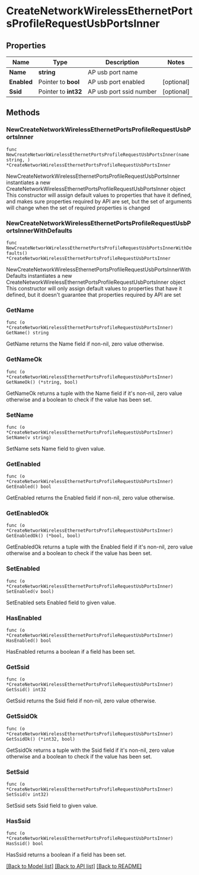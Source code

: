 # CreateNetworkWirelessEthernetPortsProfileRequestUsbPortsInner

## Properties

Name | Type | Description | Notes
------------ | ------------- | ------------- | -------------
**Name** | **string** | AP usb port name | 
**Enabled** | Pointer to **bool** | AP usb port enabled | [optional] 
**Ssid** | Pointer to **int32** | AP usb port ssid number | [optional] 

## Methods

### NewCreateNetworkWirelessEthernetPortsProfileRequestUsbPortsInner

`func NewCreateNetworkWirelessEthernetPortsProfileRequestUsbPortsInner(name string, ) *CreateNetworkWirelessEthernetPortsProfileRequestUsbPortsInner`

NewCreateNetworkWirelessEthernetPortsProfileRequestUsbPortsInner instantiates a new CreateNetworkWirelessEthernetPortsProfileRequestUsbPortsInner object
This constructor will assign default values to properties that have it defined,
and makes sure properties required by API are set, but the set of arguments
will change when the set of required properties is changed

### NewCreateNetworkWirelessEthernetPortsProfileRequestUsbPortsInnerWithDefaults

`func NewCreateNetworkWirelessEthernetPortsProfileRequestUsbPortsInnerWithDefaults() *CreateNetworkWirelessEthernetPortsProfileRequestUsbPortsInner`

NewCreateNetworkWirelessEthernetPortsProfileRequestUsbPortsInnerWithDefaults instantiates a new CreateNetworkWirelessEthernetPortsProfileRequestUsbPortsInner object
This constructor will only assign default values to properties that have it defined,
but it doesn't guarantee that properties required by API are set

### GetName

`func (o *CreateNetworkWirelessEthernetPortsProfileRequestUsbPortsInner) GetName() string`

GetName returns the Name field if non-nil, zero value otherwise.

### GetNameOk

`func (o *CreateNetworkWirelessEthernetPortsProfileRequestUsbPortsInner) GetNameOk() (*string, bool)`

GetNameOk returns a tuple with the Name field if it's non-nil, zero value otherwise
and a boolean to check if the value has been set.

### SetName

`func (o *CreateNetworkWirelessEthernetPortsProfileRequestUsbPortsInner) SetName(v string)`

SetName sets Name field to given value.


### GetEnabled

`func (o *CreateNetworkWirelessEthernetPortsProfileRequestUsbPortsInner) GetEnabled() bool`

GetEnabled returns the Enabled field if non-nil, zero value otherwise.

### GetEnabledOk

`func (o *CreateNetworkWirelessEthernetPortsProfileRequestUsbPortsInner) GetEnabledOk() (*bool, bool)`

GetEnabledOk returns a tuple with the Enabled field if it's non-nil, zero value otherwise
and a boolean to check if the value has been set.

### SetEnabled

`func (o *CreateNetworkWirelessEthernetPortsProfileRequestUsbPortsInner) SetEnabled(v bool)`

SetEnabled sets Enabled field to given value.

### HasEnabled

`func (o *CreateNetworkWirelessEthernetPortsProfileRequestUsbPortsInner) HasEnabled() bool`

HasEnabled returns a boolean if a field has been set.

### GetSsid

`func (o *CreateNetworkWirelessEthernetPortsProfileRequestUsbPortsInner) GetSsid() int32`

GetSsid returns the Ssid field if non-nil, zero value otherwise.

### GetSsidOk

`func (o *CreateNetworkWirelessEthernetPortsProfileRequestUsbPortsInner) GetSsidOk() (*int32, bool)`

GetSsidOk returns a tuple with the Ssid field if it's non-nil, zero value otherwise
and a boolean to check if the value has been set.

### SetSsid

`func (o *CreateNetworkWirelessEthernetPortsProfileRequestUsbPortsInner) SetSsid(v int32)`

SetSsid sets Ssid field to given value.

### HasSsid

`func (o *CreateNetworkWirelessEthernetPortsProfileRequestUsbPortsInner) HasSsid() bool`

HasSsid returns a boolean if a field has been set.


[[Back to Model list]](../README.md#documentation-for-models) [[Back to API list]](../README.md#documentation-for-api-endpoints) [[Back to README]](../README.md)



